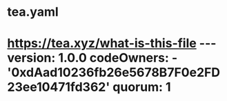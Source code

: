 # tea.yaml
# https://tea.xyz/what-is-this-file --- version: 1.0.0 codeOwners:   - '0xdAad10236fb26e5678B7F0e2FD23ee10471fd362' quorum: 1
